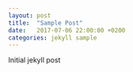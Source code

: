 ```yaml
---
layout: post
title:  "Sample Post"
date:   2017-07-06 22:00:00 +0200
categories: jekyll sample
---
```


Initial jekyll post
